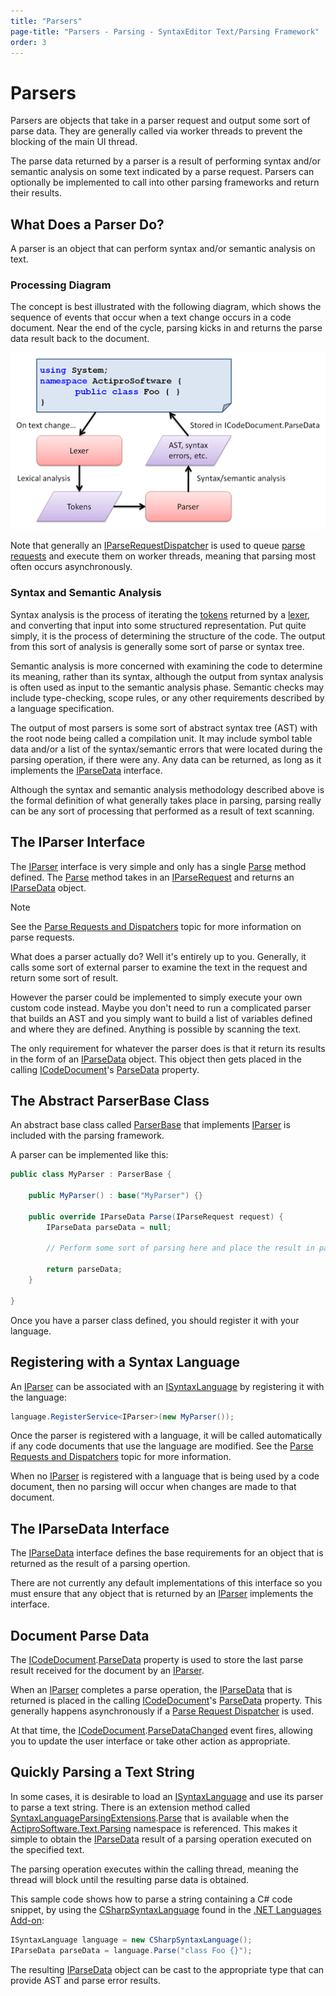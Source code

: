 ```yaml
---
title: "Parsers"
page-title: "Parsers - Parsing - SyntaxEditor Text/Parsing Framework"
order: 3
---
```

# Parsers

Parsers are objects that take in a parser request and output some sort of parse data.  They are generally called via worker threads to prevent the blocking of the main UI thread.

The parse data returned by a parser is a result of performing syntax and/or semantic analysis on some text indicated by a parse request.  Parsers can optionally be implemented to call into other parsing frameworks  and return their results.

## What Does a Parser Do?

A parser is an object that can perform syntax and/or semantic analysis on text.

### Processing Diagram

The concept is best illustrated with the following diagram, which shows the sequence of events that occur when a text change occurs in a code document.  Near the end of the cycle, parsing kicks in and returns the parse data result back to the document.

![Screenshot](../../images/parsing.png)

Note that generally an [IParseRequestDispatcher](xref:ActiproSoftware.Text.Parsing.IParseRequestDispatcher) is used to queue [parse requests](parse-requests-and-dispatchers.md) and execute them on worker threads, meaning that parsing most often occurs asynchronously.

### Syntax and Semantic Analysis

Syntax analysis is the process of iterating the [tokens](../lexing/tokens.md) returned by a [lexer](../lexing/index.md), and converting that input into some structured representation.  Put quite simply, it is the process of determining the structure of the code.  The output from this sort of analysis is generally some sort of parse or syntax tree.

Semantic analysis is more concerned with examining the code to determine its meaning, rather than its syntax, although the output from syntax analysis is often used as input to the semantic analysis phase.  Semantic checks may include type-checking, scope rules, or any other requirements described by a language specification.

The output of most parsers is some sort of abstract syntax tree (AST) with the root node being called a compilation unit.  It may include symbol table data and/or a list of the syntax/semantic errors that were located during the parsing operation, if there were any.  Any data can be returned, as long as it implements the [IParseData](xref:ActiproSoftware.Text.Parsing.IParseData) interface.

Although the syntax and semantic analysis methodology described above is the formal definition of what generally takes place in parsing, parsing really can be any sort of processing that performed as a result of text scanning.

## The IParser Interface

The [IParser](xref:ActiproSoftware.Text.Parsing.IParser) interface is very simple and only has a single [Parse](xref:ActiproSoftware.Text.Parsing.IParser.Parse*) method defined.  The [Parse](xref:ActiproSoftware.Text.Parsing.IParser.Parse*) method takes in an [IParseRequest](xref:ActiproSoftware.Text.Parsing.IParseRequest) and returns an [IParseData](xref:ActiproSoftware.Text.Parsing.IParseData) object.

> [!NOTE]
> See the [Parse Requests and Dispatchers](parse-requests-and-dispatchers.md) topic for more information on parse requests.

What does a parser actually do?  Well it's entirely up to you.  Generally, it calls some sort of external parser  to examine the text in the request and return some sort of result.

However the parser could be implemented to simply execute your own custom code instead.  Maybe you don't need to run a complicated parser that builds an AST and you simply want to build a list of variables defined and where they are defined.  Anything is possible by scanning the text.

The only requirement for whatever the parser does is that it return its results in the form of an [IParseData](xref:ActiproSoftware.Text.Parsing.IParseData) object.  This object then gets placed in the calling [ICodeDocument](xref:ActiproSoftware.Text.ICodeDocument)'s [ParseData](xref:ActiproSoftware.Text.ICodeDocument.ParseData) property.

## The Abstract ParserBase Class

An abstract base class called [ParserBase](xref:ActiproSoftware.Text.Parsing.Implementation.ParserBase) that implements [IParser](xref:ActiproSoftware.Text.Parsing.IParser) is included with the parsing framework.

A parser can be implemented like this:

```csharp
public class MyParser : ParserBase {

	public MyParser() : base("MyParser") {}

	public override IParseData Parse(IParseRequest request) {
		IParseData parseData = null;
						
		// Perform some sort of parsing here and place the result in parseData
						
		return parseData;
	}
	
}
```

Once you have a parser class defined, you should register it with your language.

## Registering with a Syntax Language

An [IParser](xref:ActiproSoftware.Text.Parsing.IParser) can be associated with an [ISyntaxLanguage](xref:ActiproSoftware.Text.ISyntaxLanguage) by registering it with the language:

```csharp
language.RegisterService<IParser>(new MyParser());
```

Once the parser is registered with a language, it will be called automatically if any code documents that use the language are modified.  See the [Parse Requests and Dispatchers](parse-requests-and-dispatchers.md) topic for more information.

When no [IParser](xref:ActiproSoftware.Text.Parsing.IParser) is registered with a language that is being used by a code document, then no parsing will occur when changes are made to that document.

## The IParseData Interface

The [IParseData](xref:ActiproSoftware.Text.Parsing.IParseData) interface defines the base requirements for an object that is returned as the result of a parsing opertion.

There are not currently any default implementations of this interface so you must ensure that any object that is returned by an [IParser](xref:ActiproSoftware.Text.Parsing.IParser) implements the interface.

## Document Parse Data

The [ICodeDocument](xref:ActiproSoftware.Text.ICodeDocument).[ParseData](xref:ActiproSoftware.Text.ICodeDocument.ParseData) property is used to store the last parse result received for the document by an [IParser](xref:ActiproSoftware.Text.Parsing.IParser).

When an [IParser](xref:ActiproSoftware.Text.Parsing.IParser) completes a parse operation, the [IParseData](xref:ActiproSoftware.Text.Parsing.IParseData) that is returned is placed in the calling [ICodeDocument](xref:ActiproSoftware.Text.ICodeDocument)'s [ParseData](xref:ActiproSoftware.Text.ICodeDocument.ParseData) property.  This generally happens asynchronously if a [Parse Request Dispatcher](parse-requests-and-dispatchers.md) is used.

At that time, the [ICodeDocument](xref:ActiproSoftware.Text.ICodeDocument).[ParseDataChanged](xref:ActiproSoftware.Text.ICodeDocument.ParseDataChanged) event fires, allowing you to update the user interface or take other action as appropriate.

## Quickly Parsing a Text String

In some cases, it is desirable to load an [ISyntaxLanguage](xref:ActiproSoftware.Text.ISyntaxLanguage) and use its parser to parse a text string.  There is an extension method called [SyntaxLanguageParsingExtensions](xref:ActiproSoftware.Text.Parsing.SyntaxLanguageParsingExtensions).[Parse](xref:ActiproSoftware.Text.Parsing.SyntaxLanguageParsingExtensions.Parse*) that is available when the [ActiproSoftware.Text.Parsing](xref:ActiproSoftware.Text.Parsing) namespace is referenced.  This makes it simple to obtain the [IParseData](xref:ActiproSoftware.Text.Parsing.IParseData) result of a parsing operation executed on the specified text.

The parsing operation executes within the calling thread, meaning the thread will block until the resulting parse data is obtained.

This sample code shows how to parse a string containing a C# code snippet, by using the [CSharpSyntaxLanguage](xref:ActiproSoftware.Text.Languages.CSharp.Implementation.CSharpSyntaxLanguage) found in the [.NET Languages Add-on](../../dotnet-languages-addon/index.md):

```csharp
ISyntaxLanguage language = new CSharpSyntaxLanguage();
IParseData parseData = language.Parse("class Foo {}");
```

The resulting [IParseData](xref:ActiproSoftware.Text.Parsing.IParseData) object can be cast to the appropriate type that can provide AST and parse error results.
